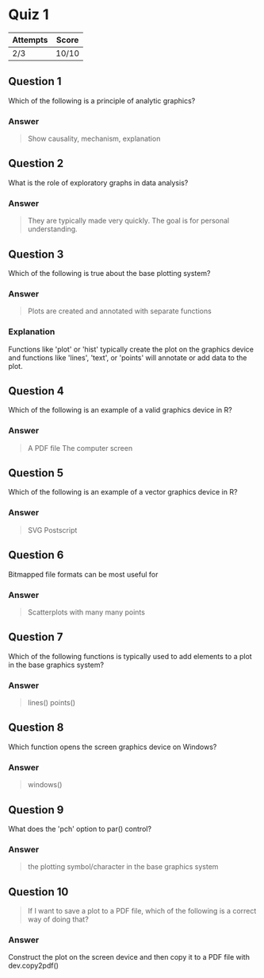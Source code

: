 Quiz 1
======

|Attempts|Score|
|--------|-----|
|     2/3|10/10|

Question 1
----------
Which of the following is a principle of analytic graphics?

### Answer
>Show causality, mechanism, explanation


Question 2
----------
What is the role of exploratory graphs in data analysis?

### Answer
>They are typically made very quickly.
>The goal is for personal understanding.


Question 3
----------
Which of the following is true about the base plotting system?

### Answer
>Plots are created and annotated with separate functions

### Explanation
Functions like 'plot' or 'hist' typically create the plot on the graphics device and functions like 'lines', 'text', or 'points' will annotate or add data to the plot.


Question 4
----------
Which of the following is an example of a valid graphics device in R?

### Answer
>A PDF file
>The computer screen


Question 5
----------
Which of the following is an example of a vector graphics device in R?

### Answer
>SVG
>Postscript

Question 6
----------
Bitmapped file formats can be most useful for

### Answer
>Scatterplots with many many points


Question 7
----------
Which of the following functions is typically used to add elements to a plot in the base graphics system?

### Answer
>lines()
>points()

Question 8
----------
Which function opens the screen graphics device on Windows?

### Answer
>windows()


Question 9
----------
What does the 'pch' option to par() control?

### Answer
>the plotting symbol/character in the base graphics system


Question 10
-----------
>If I want to save a plot to a PDF file, which of the following is a correct way of doing that?

### Answer
Construct the plot on the screen device and then copy it to a PDF file with dev.copy2pdf()